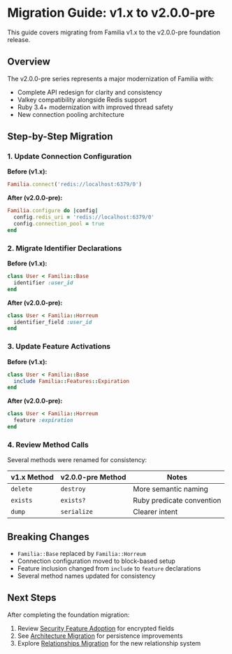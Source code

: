 # Migration Guide: v1.x to v2.0.0-pre

This guide covers migrating from Familia v1.x to the v2.0.0-pre foundation release.

## Overview

The v2.0.0-pre series represents a major modernization of Familia with:
- Complete API redesign for clarity and consistency
- Valkey compatibility alongside Redis support
- Ruby 3.4+ modernization with improved thread safety
- New connection pooling architecture

## Step-by-Step Migration

### 1. Update Connection Configuration

**Before (v1.x):**
```ruby
Familia.connect('redis://localhost:6379/0')
```

**After (v2.0.0-pre):**
```ruby
Familia.configure do |config|
  config.redis_uri = 'redis://localhost:6379/0'
  config.connection_pool = true
end
```

### 2. Migrate Identifier Declarations

**Before (v1.x):**
```ruby
class User < Familia::Base
  identifier :user_id
end
```

**After (v2.0.0-pre):**
```ruby
class User < Familia::Horreum
  identifier_field :user_id
end
```

### 3. Update Feature Activations

**Before (v1.x):**
```ruby
class User < Familia::Base
  include Familia::Features::Expiration
end
```

**After (v2.0.0-pre):**
```ruby
class User < Familia::Horreum
  feature :expiration
end
```

### 4. Review Method Calls

Several methods were renamed for consistency:

| v1.x Method | v2.0.0-pre Method | Notes |
|-------------|------------------|-------|
| `delete` | `destroy` | More semantic naming |
| `exists` | `exists?` | Ruby predicate convention |
| `dump` | `serialize` | Clearer intent |

## Breaking Changes

- `Familia::Base` replaced by `Familia::Horreum`
- Connection configuration moved to block-based setup
- Feature inclusion changed from `include` to `feature` declarations
- Several method names updated for consistency

## Next Steps

After completing the foundation migration:
1. Review [Security Feature Adoption](v2.0.0-pre5.md) for encrypted fields
2. See [Architecture Migration](v2.0.0-pre6.md) for persistence improvements
3. Explore [Relationships Migration](v2.0.0-pre7.md) for the new relationship system
